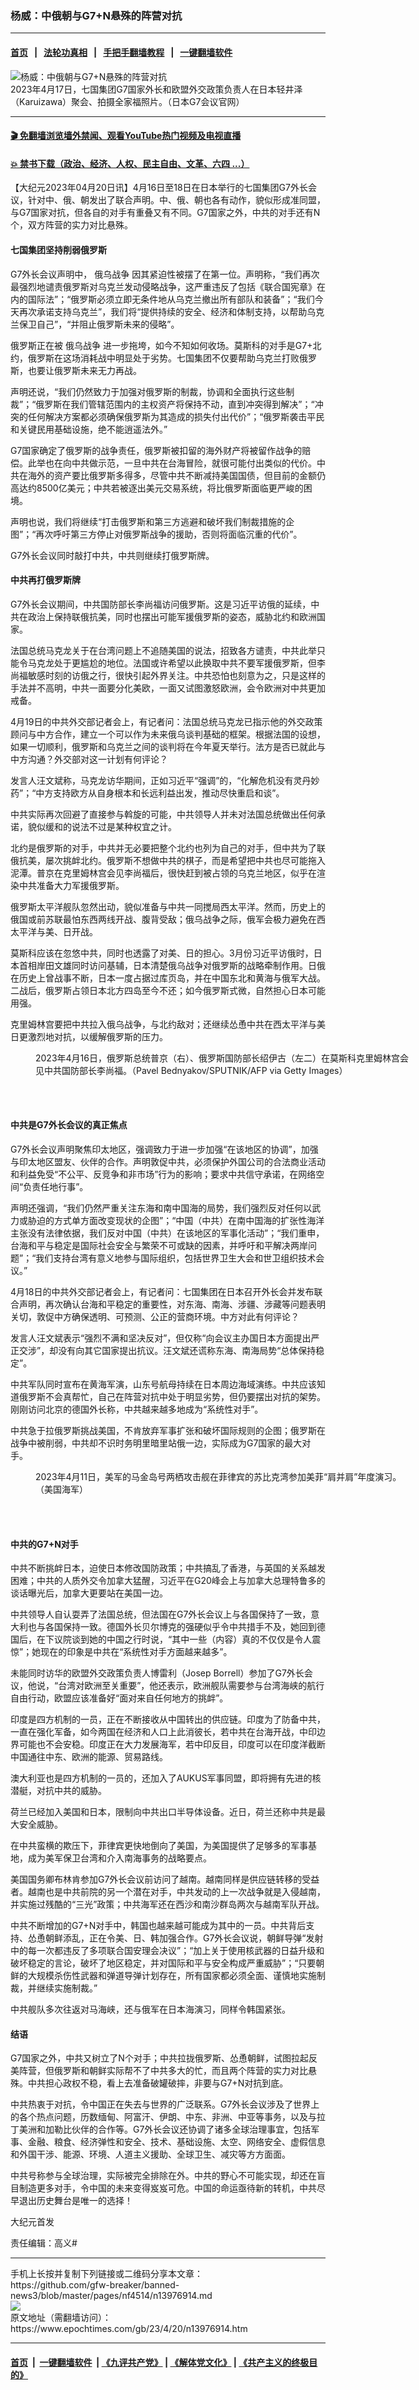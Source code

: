 ### 杨威：中俄朝与G7+N悬殊的阵营对抗
------------------------

#### [首页](https://github.com/gfw-breaker/banned-news3/blob/master/README.md) &nbsp;&nbsp;|&nbsp;&nbsp; [法轮功真相](https://github.com/begood0513/basic/blob/master/README.md)  &nbsp;&nbsp;|&nbsp;&nbsp; [手把手翻墙教程](https://github.com/gfw-breaker/guides/wiki)  &nbsp;&nbsp;|&nbsp;&nbsp; [一键翻墙软件](https://github.com/gfw-breaker/nogfw/blob/master/README.md)  



<div><img alt="杨威：中俄朝与G7+N悬殊的阵营对抗" class="attachment-djy_600_400 size-djy_600_400 wp-post-image" src="https://i.epochtimes.com/assets/uploads/2023/04/id13976920-img_image17-600x400.jpg"/>
<div class="caption">
 2023年4月17日，七国集团G7国家外长和欧盟外交政策负责人在日本轻井泽（Karuizawa）聚会、拍摄全家福照片。（日本G7会议官网）
</div></div><hr/>

#### [ 🎬  免翻墙浏览墙外禁闻、观看YouTube热门视频及电视直播](https://github.com/gfw-breaker/HelloWorld)

#### [ 💥  禁书下载（政治、经济、人权、民主自由、文革、六四 ...）](https://github.com/gfw-breaker/books/blob/master/README.md)

<div><p>
 【大纪元2023年04月20日讯】4月16日至18日在日本举行的七国集团G7外长会议，针对中、俄、朝发出了联合声明。中、俄、朝也各有动作，貌似形成准同盟，与G7国家对抗，但各自的对手有重叠又有不同。G7国家之外，中共的对手还有N个，双方阵营的实力对比悬殊。
</p>
<h4>
 七国集团坚持削弱俄罗斯
</h4>
<p>
 G7外长会议声明中，
 <ok href="https://www.epochtimes.com/gb/tag/%E4%BF%84%E4%B9%8C%E6%88%98%E4%BA%89.html">
  俄乌战争
 </ok>
 因其紧迫性被摆了在第一位。声明称，“我们再次最强烈地谴责俄罗斯对乌克兰发动侵略战争，这严重违反了包括《联合国宪章》在内的国际法”；“俄罗斯必须立即无条件地从乌克兰撤出所有部队和装备”；“我们今天再次承诺支持乌克兰”，我们将“提供持续的安全、经济和体制支持，以帮助乌克兰保卫自己”，“并阻止俄罗斯未来的侵略”。
</p>
<p>
 俄罗斯正在被
 <ok href="https://www.epochtimes.com/gb/tag/%E4%BF%84%E4%B9%8C%E6%88%98%E4%BA%89.html">
  俄乌战争
 </ok>
 进一步拖垮，如今不知如何收场。莫斯科的对手是G7+北约，俄罗斯在这场消耗战中明显处于劣势。七国集团不仅要帮助乌克兰打败俄罗斯，也要让俄罗斯未来无力再战。
</p>
<p>
 声明还说，“我们仍然致力于加强对俄罗斯的制裁，协调和全面执行这些制裁”；“俄罗斯在我们管辖范围内的主权资产将保持不动，直到冲突得到解决”；“冲突的任何解决方案都必须确保俄罗斯为其造成的损失付出代价”；“俄罗斯袭击平民和关键民用基础设施，绝不能逍遥法外。”
</p>
<p>
 G7国家确定了俄罗斯的战争责任，俄罗斯被扣留的海外财产将被留作战争的赔偿。此举也在向中共做示范，一旦中共在台海冒险，就很可能付出类似的代价。中共在海外的资产要比俄罗斯多得多，尽管中共不断减持美国国债，但目前的金额仍高达约8500亿美元；中共若被逐出美元交易系统，将比俄罗斯面临更严峻的困境。
</p>
<p>
 声明也说，我们将继续“打击俄罗斯和第三方逃避和破坏我们制裁措施的企图”；“再次呼吁第三方停止对俄罗斯战争的援助，否则将面临沉重的代价”。
</p>
<p>
 G7外长会议同时敲打中共，中共则继续打俄罗斯牌。
</p>
<h4>
 中共再打俄罗斯牌
</h4>
<p>
 G7外长会议期间，中共国防部长李尚福访问俄罗斯。这是习近平访俄的延续，中共在政治上保持联俄抗美，同时也摆出可能军援俄罗斯的姿态，威胁北约和欧洲国家。
</p>
<p>
 法国总统马克龙关于在台湾问题上不追随美国的说法，招致各方谴责，中共此举只能令马克龙处于更尴尬的地位。法国或许希望以此换取中共不要军援俄罗斯，但李尚福敏感时刻的访俄之行，很快引起外界关注。中共恐怕也刻意为之，只是这样的手法并不高明，中共一面要分化美欧，一面又试图激怒欧洲，会令欧洲对中共更加戒备。
</p>
<p>
 4月19日的中共外交部记者会上，有记者问：法国总统马克龙已指示他的外交政策顾问与中方合作，建立一个可以作为未来俄乌谈判基础的框架。根据法国的设想，如果一切顺利，俄罗斯和乌克兰之间的谈判将在今年夏天举行。法方是否已就此与中方沟通？外交部对这一计划有何评论？
</p>
<p>
 发言人汪文斌称，马克龙访华期间，正如习近平“强调”的，“化解危机没有灵丹妙药”；“中方支持欧方从自身根本和长远利益出发，推动尽快重启和谈”。
</p>
<p>
 中共实际再次回避了直接参与斡旋的可能，中共领导人并未对法国总统做出任何承诺，貌似缓和的说法不过是某种权宜之计。
</p>
<p>
 北约是俄罗斯的对手，中共并无必要把整个北约也列为自己的对手，但中共为了联俄抗美，屡次挑衅北约。俄罗斯不想做中共的棋子，而是希望把中共也尽可能拖入泥潭。普京在克里姆林宫会见李尚福后，很快赶到被占领的乌克兰地区，似乎在渲染中共准备大力军援俄罗斯。
</p>
<p>
 俄罗斯太平洋舰队忽然出动，貌似准备与中共一同搅局西太平洋。然而，历史上的俄国或前苏联最怕东西两线开战、腹背受敌；俄乌战争之际，俄军会极力避免在西太平洋与美、日开战。
</p>
<p>
 莫斯科应该在忽悠中共，同时也透露了对美、日的担心。3月份习近平访俄时，日本首相岸田文雄同时访问基辅，日本清楚俄乌战争对俄罗斯的战略牵制作用。日俄在历史上曾战事不断，日本一度占据过库页岛，并在中国东北和黄海与俄军大战。二战后，俄罗斯占领日本北方四岛至今不还；如今俄罗斯式微，自然担心日本可能用强。
</p>
<p>
 克里姆林宫要把中共拉入俄乌战争，与北约敌对；还继续怂恿中共在西太平洋与美日更激烈地对抗，以缓解俄罗斯的压力。
</p>
<figure aria-describedby="caption-attachment-13976538" class="wp-caption aligncenter" id="attachment_13976538" style="width: 600px">
 <ok href="https://i.epochtimes.com/assets/uploads/2023/04/id13976538-GettyImages-1251907856.jpg" target="_blank">
  <img alt="" class="size-large wp-image-13976538" src="https://i.epochtimes.com/assets/uploads/2023/04/id13976538-GettyImages-1251907856-600x402.jpg"/>
 </ok>
 <br/><figcaption class="wp-caption-text" id="caption-attachment-13976538">
  2023年4月16日，俄罗斯总统普京（右）、俄罗斯国防部长绍伊古（左二）在莫斯科克里姆林宫会见中共国防部长李尚福。（Pavel Bednyakov/SPUTNIK/AFP via Getty Images）
 </figcaption><br/>
</figure><br/>
<h4>
 中共是G7外长会议的真正焦点
</h4>
<p>
 G7外长会议声明聚焦印太地区，强调致力于进一步加强“在该地区的协调”，加强与印太地区盟友、伙伴的合作。声明敦促中共，必须保护外国公司的合法商业活动和利益免受“不公平、反竞争和非市场”行为的影响；要求中共信守承诺，在网络空间“负责任地行事”。
</p>
<p>
 声明还强调，“我们仍然严重关注东海和南中国海的局势，我们强烈反对任何以武力或胁迫的方式单方面改变现状的企图”；“中国（中共）在南中国海的扩张性海洋主张没有法律依据，我们反对中国（中共）在该地区的军事化活动”；“我们重申，台海和平与稳定是国际社会安全与繁荣不可或缺的因素，并呼吁和平解决两岸问题”；“我们支持台湾有意义地参与国际组织，包括世界卫生大会和世卫组织技术会议。”
</p>
<p>
 4月18日的中共外交部记者会上，有记者问：七国集团在日本召开外长会并发布联合声明，再次确认台海和平稳定的重要性，对东海、南海、涉疆、涉藏等问题表明关切，敦促中方确保透明、可预测、公正的营商环境。中方对此有何评论？
</p>
<p>
 发言人汪文斌表示“强烈不满和坚决反对”，但仅称“向会议主办国日本方面提出严正交涉”，却没有向其它国家提出抗议。汪文斌还谎称东海、南海局势“总体保持稳定”。
</p>
<p>
 中共军队同时宣布在黄海军演，山东号航母持续在日本周边海域演练。中共应该知道俄罗斯不会真帮忙，自己在阵营对抗中处于明显劣势，但仍要摆出对抗的架势。刚刚访问北京的德国外长称，中共越来越多地成为“系统性对手”。
</p>
<p>
 中共急于拉俄罗斯挑战美国，不肯放弃军事扩张和破坏国际规则的企图；俄罗斯在战争中被削弱，中共却不识时务明里暗里站俄一边，实际成为G7国家的最大对手。
</p>
<figure aria-describedby="caption-attachment-13976925" class="wp-caption aligncenter" id="attachment_13976925" style="width: 600px">
 <ok href="https://i.epochtimes.com/assets/uploads/2023/04/id13976925-230411-N-HX806-2070.jpg" target="_blank">
  <img alt="" class="size-large wp-image-13976925" src="https://i.epochtimes.com/assets/uploads/2023/04/id13976925-230411-N-HX806-2070-600x400.jpg"/>
 </ok>
 <br/><figcaption class="wp-caption-text" id="caption-attachment-13976925">
  2023年4月11日，美军的马金岛号两栖攻击舰在菲律宾的苏比克湾参加美菲“肩并肩”年度演习。（美国海军）
 </figcaption><br/>
</figure><br/>
<h4>
 中共的G7+N对手
</h4>
<p>
 中共不断挑衅日本，迫使日本修改国防政策；中共搞乱了香港，与英国的关系越发困难；中共的人质外交令加拿大猛醒，习近平在G20峰会上与加拿大总理特鲁多的谈话曝光后，加拿大更要站在美国一边。
</p>
<p>
 中共领导人自认耍弄了法国总统，但法国在G7外长会议上与各国保持了一致，意大利也与各国保持一致。德国外长贝尔博克的强硬似乎令中共措手不及，她回到德国后，在下议院谈到她的中国之行时说，“其中一些（内容）真的不仅仅是令人震惊”；她现在的印象是中共在“系统性对手方面越来越多”。
</p>
<p>
 未能同时访华的欧盟外交政策负责人博雷利（Josep Borrell）参加了G7外长会议，他说，“台湾对欧洲至关重要”，他还表示，欧洲舰队需要参与台湾海峡的航行自由行动，欧盟应该准备好“面对来自任何地方的挑衅”。
</p>
<p>
 印度是四方机制的一员，正在不断接收从中国转出的供应链。印度为了防备中共，一直在强化军备，如今两国在经济和人口上此消彼长，若中共在台海开战，中印边界可能也不会安稳。印度正在大力发展海军，若中印反目，印度可以在印度洋截断中国通往中东、欧洲的能源、贸易路线。
</p>
<p>
 澳大利亚也是四方机制的一员的，还加入了AUKUS军事同盟，即将拥有先进的核潜艇，对抗中共的威胁。
</p>
<p>
 荷兰已经加入美国和日本，限制向中共出口半导体设备。近日，荷兰还称中共是最大安全威胁。
</p>
<p>
 在中共蛮横的欺压下，菲律宾更快地倒向了美国，为美国提供了足够多的军事基地，成为美军保卫台湾和介入南海事务的战略要点。
</p>
<p>
 美国国务卿布林肯参加G7外长会议前访问了越南。越南同样是供应链转移的受益者。越南也是中共前院的另一个潜在对手，中共发动的上一次战争就是入侵越南，并实施过残酷的“三光”政策；中共海军还在西沙和南沙群岛两次与越南军队开战。
</p>
<p>
 中共不断增加的G7+N对手中，韩国也越来越可能成为其中的一员。中共背后支持、怂恿朝鲜添乱，正在令美、日、韩加强合作。G7外长会议说，朝鲜导弹“发射中的每一次都违反了多项联合国安理会决议”；“加上关于使用核武器的日益升级和破坏稳定的言论，破坏了地区稳定，并对国际和平与安全构成严重威胁”；“只要朝鲜的大规模杀伤性武器和弹道导弹计划存在，所有国家都必须全面、谨慎地实施制裁，并继续实施制裁。”
</p>
<p>
 中共舰队多次往返对马海峡，还与俄军在日本海演习，同样令韩国紧张。
</p>
<h4>
 结语
</h4>
<p>
 G7国家之外，中共又树立了N个对手；中共拉拢俄罗斯、怂恿朝鲜，试图拉起反美阵营，但俄罗斯和朝鲜实际帮不了中共多大的忙，而且两个阵营的实力对比悬殊。中共担心政权不稳，看上去准备破罐破摔，非要与G7+N对抗到底。
</p>
<p>
 中共热衷于对抗，令中国正在失去与世界的广泛联系。G7外长会议涉及了世界上的各个热点问题，历数缅甸、阿富汗、伊朗、中东、非洲、中亚等事务，以及与拉丁美洲和加勒比伙伴的合作等。G7外长会议还协调了诸多全球治理事宜，包括军事、金融、粮食、经济弹性和安全、技术、基础设施、太空、网络安全、虚假信息和外国干涉、能源、环境、人道主义援助、全球卫生、减灾等方方面面。
</p>
<p>
 中共号称参与全球治理，实际被完全排除在外。中共的野心不可能实现，却还在盲目制造更多对手，令中国的未来变得岌岌可危。中国的命运亟待新的转机，中共尽早退出历史舞台是唯一的选择！
</p>
<p>
 大纪元首发
</p>
<p>
 责任编辑：高义#
</p>
</div>
<hr/>
手机上长按并复制下列链接或二维码分享本文章：<br/>
https://github.com/gfw-breaker/banned-news3/blob/master/pages/nf4514/n13976914.md <br/>
<a href='https://github.com/gfw-breaker/banned-news3/blob/master/pages/nf4514/n13976914.md'><img src='https://github.com/gfw-breaker/banned-news3/blob/master/pages/nf4514/n13976914.md.png'/></a> <br/>
原文地址（需翻墙访问）：https://www.epochtimes.com/gb/23/4/20/n13976914.htm


------------------------
#### [首页](https://github.com/gfw-breaker/banned-news3/blob/master/README.md) &nbsp;|&nbsp; [一键翻墙软件](https://github.com/gfw-breaker/nogfw/blob/master/README.md) &nbsp;| [《九评共产党》](https://github.com/gfw-breaker/9ping.md/blob/master/README.md#九评之一评共产党是什么) | [《解体党文化》](https://github.com/gfw-breaker/jtdwh.md/blob/master/README.md) | [《共产主义的终极目的》](https://github.com/gfw-breaker/gczydzjmd.md/blob/master/README.md)


<img src='http://gfw-breaker.win/banned-news3/pages/nf4514/n13976914.md' width='0px' height='0px'/>
